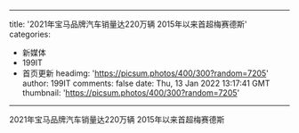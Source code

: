 
---
title: '2021年宝马品牌汽车销量达220万辆 2015年以来首超梅赛德斯'
categories: 
 - 新媒体
 - 199IT
 - 首页更新
headimg: 'https://picsum.photos/400/300?random=7205'
author: 199IT
comments: false
date: Thu, 13 Jan 2022 13:17:41 GMT
thumbnail: 'https://picsum.photos/400/300?random=7205'
---

<div>   
2021年宝马品牌汽车销量达220万辆 2015年以来首超梅赛德斯  
</div>
            
